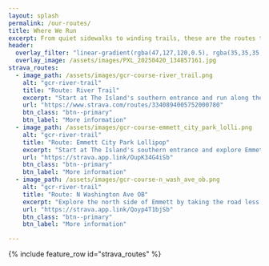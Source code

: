 ```yaml
---
layout: splash
permalink: /our-routes/
title: Where We Run
excerpt: From quiet sidewalks to winding trails, these are the routes that move us. Local favorites, hidden gems, and stretches made for wandering—each one a chance to explore Gem County in stride.
header:
  overlay_filter: "linear-gradient(rgba(47,127,120,0.5), rgba(35,35,35,0.4))"
  overlay_image: /assets/images/PXL_20250420_134857161.jpg
strava_routes:
  - image_path: /assets/images/gcr-course-river_trail.png
    alt: "gcr-river-trail"
    title: "Route: River Trail"
    excerpt: "Start at The Island's southern entrance and run along the Payette River."
    url: "https://www.strava.com/routes/3340894005752000780"
    btn_class: "btn--primary"
    btn_label: "More information"
  - image_path: /assets/images/gcr-course-emmett_city_park_lolli.png
    alt: "gcr-river-trail"
    title: "Route: Emmett City Park Lollipop"
    excerpt: "Start at The Island's southern entrance and explore Emmett's city center."
    url: "https://strava.app.link/OupK34G4iSb"
    btn_class: "btn--primary"
    btn_label: "More information"
  - image_path: /assets/images/gcr-course-n_wash_ave_ob.png
    alt: "gcr-river-trail"
    title: "Route: N Washington Ave OB"
    excerpt: "Explore the north side of Emmett by taking the road less traveled."
    url: "https://strava.app.link/Qoyp4T1bjSb"
    btn_class: "btn--primary"
    btn_label: "More information"

---
```

{% include feature_row id="strava_routes" %}
